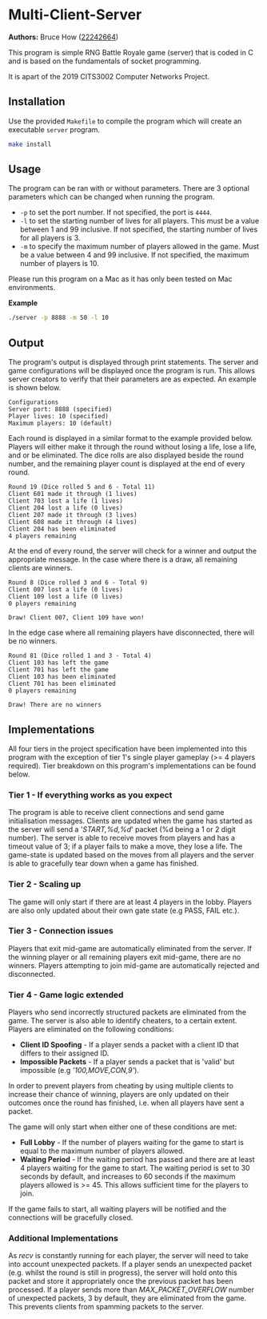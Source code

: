 # Multi-Client-Server
<b>Authors:</b> Bruce How ([22242664](https://github.com/brucehow/))

This program is simple RNG Battle Royale game (server) that is coded in C and is based on the fundamentals of socket programming.

It is apart of the 2019 CITS3002 Computer Networks Project.

## Installation
Use the provided `Makefile` to compile the program which will create an executable `server` program.
```bash
make install
```

## Usage
The program can be ran with or without parameters. There are 3 optional parameters which can be changed when running the program.
* `-p` to set the port number. If not specified, the port is `4444`.
* `-l` to set the starting number of lives for all players. This must be a value between 1 and 99 inclusive. If not specified, the starting number of lives for all players is 3.
* `-m` to specify the maximum number of players allowed in the game. Must be a value between 4 and 99 inclusive. If not specified, the maximum number of players is 10.

Please run this program on a Mac as it has only been tested on Mac environments.

**Example**
```bash
./server -p 8888 -m 50 -l 10
```

## Output
The program's output is displayed through print statements. The server and game configurations will be displayed once the program is run. This allows server creators to verify that their parameters are as expected. An example is shown below.
```
Configurations
Server port: 8888 (specified)
Player lives: 10 (specified)
Maximum players: 10 (default)
```
Each round is displayed in a similar format to the example provided below. Players will either make it through the round without losing a life, lose a life, and or be eliminated. The dice rolls are also displayed beside the round number, and the remaining player count is displayed at the end of every round.
```
Round 19 (Dice rolled 5 and 6 - Total 11)
Client 601 made it through (1 lives)
Client 703 lost a life (1 lives)
Client 204 lost a life (0 lives)
Client 207 made it through (3 lives)
Client 608 made it through (4 lives)
Client 204 has been eliminated
4 players remaining
```

At the end of every round, the server will check for a winner and output the appropriate message. In the case where there is a draw, all remaining clients are winners.

```
Round 8 (Dice rolled 3 and 6 - Total 9)
Client 007 lost a life (0 lives)
Client 109 lost a life (0 lives)
0 players remaining

Draw! Client 007, Client 109 have won!
```

In the edge case where all remaining players have disconnected, there will be no winners.

```
Round 81 (Dice rolled 1 and 3 - Total 4)
Client 103 has left the game
Client 701 has left the game
Client 103 has been eliminated
Client 701 has been eliminated
0 players remaining

Draw! There are no winners
```

## Implementations
All four tiers in the project specification have been implemented into this program with the exception of tier 1's single player gameplay (>= 4 players required). Tier breakdown on this program's implementations can be found below.

### Tier 1 - If everything works as you expect
The program is able to receive client connections and send game initialisation messages. Clients are updated when the game has started as the server will send a '*START,%d,%d*' packet (%d being a 1 or 2 digit number). The server is able to receive moves from players and has a timeout value of 3; if a player fails to make a move, they lose a life. The game-state is updated based on the moves from all players and the server is able to gracefully tear down when a game has finished.

### Tier 2 - Scaling up
The game will only start if there are at least 4 players in the lobby. Players are also only updated about their own gate state (e.g PASS, FAIL etc.).

### Tier 3 - Connection issues
Players that exit mid-game are automatically eliminated from the server. If the winning player or all remaining players exit mid-game, there are no winners. Players attempting to join mid-game are automatically rejected and disconnected.

### Tier 4 - Game logic extended
Players who send incorrectly structured packets are eliminated from the game. The server is also able to identify cheaters, to a certain extent. Players are eliminated on the following conditions:
* **Client ID Spoofing** - If a player sends a packet with a client ID that differs to their assigned ID.
* **Impossible Packets** - If a player sends a packet that is 'valid' but impossible (e.g *'100,MOVE,CON,9'*).

In order to prevent players from cheating by using multiple clients to increase their chance of winning, players are only updated on their outcomes once the round has finished, i.e. when all players have sent a packet.

The game will only start when either one of these conditions are met:
* **Full Lobby** - If the number of players waiting for the game to start is equal to the maximum number of players allowed.
* **Waiting Period** - If the waiting period has passed and there are at least 4 players waiting for the game to start. The waiting period is set to 30 seconds by default, and increases to 60 seconds if the maximum players allowed is >= 45. This allows sufficient time for the players to join.

If the game fails to start, all waiting players will be notified and the connections will be gracefully closed.

### Additional Implementations
As *recv* is constantly running for each player, the server will need to take into account unexpected packets.
If a player sends an unexpected packet (e.g. whilst the round is still in progress), the server will hold onto this packet and store it appropriately once the previous packet has been processed. If a player sends more than *MAX_PACKET_OVERFLOW* number of unexpected packets, 3 by default, they are eliminated from the game. This prevents clients from spamming packets to the server.
